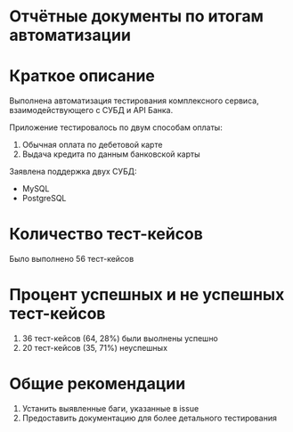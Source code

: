 # Отчётные документы по итогам автоматизации

# Краткое описание

Выполнена автоматизация тестирования комплексного сервиса, взаимодействующего с СУБД и API Банка.

Приложение тестировалось по двум способам оплаты:
1. Обычная оплата по дебетовой карте 
2. Выдача кредита по данным банковской карты

Заявлена поддержка двух СУБД:

* MySQL
* PostgreSQL

# Количество тест-кейсов

Было выполнено 56 тест-кейсов

# Процент успешных и не успешных тест-кейсов

1. 36 тест-кейсов (64, 28%) были выолнены успешно
2. 20 тест-кейсов (35, 71%) неуспешных

# Общие рекомендации
1. Устанить выявленные баги, указанные в issue
2. Предоставить документацию для более детального тестирования